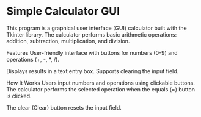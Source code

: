 # Simple Calculator GUI
This program is a graphical user interface (GUI) calculator built with the Tkinter library. The calculator performs basic arithmetic operations: addition, subtraction, multiplication, and division.

Features
User-friendly interface with buttons for numbers (0-9) and operations (+, -, *, /).

Displays results in a text entry box.
Supports clearing the input field.

How It Works
Users input numbers and operations using clickable buttons.
The calculator performs the selected operation when the equals (=) button is clicked.

The clear (Clear) button resets the input field.
